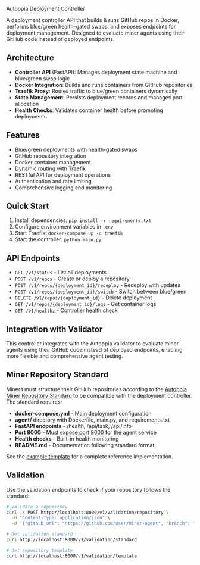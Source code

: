  Autoppia Deployment Controller

A deployment controller API that builds & runs GitHub repos in Docker, performs blue/green health-gated swaps, and exposes endpoints for deployment management. Designed to evaluate miner agents using their GitHub code instead of deployed endpoints.

## Architecture

- **Controller API** (FastAPI): Manages deployment state machine and blue/green swap logic
- **Docker Integration**: Builds and runs containers from GitHub repositories
- **Traefik Proxy**: Routes traffic to blue/green containers dynamically
- **State Management**: Persists deployment records and manages port allocation
- **Health Checks**: Validates container health before promoting deployments

## Features

- Blue/green deployments with health-gated swaps
- GitHub repository integration
- Docker container management
- Dynamic routing with Traefik
- RESTful API for deployment operations
- Authentication and rate limiting
- Comprehensive logging and monitoring

## Quick Start

1. Install dependencies: `pip install -r requirements.txt`
2. Configure environment variables in `.env`
3. Start Traefik: `docker-compose up -d traefik`
4. Start the controller: `python main.py`

## API Endpoints

- `GET /v1/status` - List all deployments
- `POST /v1/repos` - Create or deploy a repository
- `POST /v1/repos/{deployment_id}/redeploy` - Redeploy with updates
- `POST /v1/repos/{deployment_id}/switch` - Switch between blue/green
- `DELETE /v1/repos/{deployment_id}` - Delete deployment
- `GET /v1/repos/{deployment_id}/logs` - Get container logs
- `GET /v1/healthz` - Controller health check

## Integration with Validator

This controller integrates with the Autoppia validator to evaluate miner agents using their GitHub code instead of deployed endpoints, enabling more flexible and comprehensive agent testing.

## Miner Repository Standard

Miners must structure their GitHub repositories according to the [Autoppia Miner Repository Standard](MINER_REPOSITORY_STANDARD.md) to be compatible with the deployment controller. The standard requires:

- **docker-compose.yml** - Main deployment configuration
- **agent/** directory with Dockerfile, main.py, and requirements.txt
- **FastAPI endpoints** - /health, /api/task, /api/info
- **Port 8000** - Must expose port 8000 for the agent service
- **Health checks** - Built-in health monitoring
- **README.md** - Documentation following standard format

See the [example template](examples/miner-template/) for a complete reference implementation.

## Validation

Use the validation endpoints to check if your repository follows the standard:

```bash
# Validate a repository
curl -X POST http://localhost:8000/v1/validation/repository \
  -H "Content-Type: application/json" \
  -d '{"github_url": "https://github.com/user/miner-agent", "branch": "main"}'

# Get validation standard
curl http://localhost:8000/v1/validation/standard

# Get repository template
curl http://localhost:8000/v1/validation/template
```
